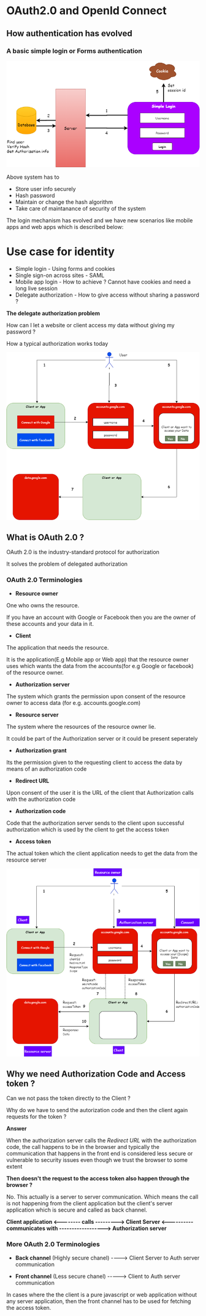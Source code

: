 # OAuth2.0 and OpenId Connect  

## How authentication has evolved

### A basic simple login or Forms authentication

![](Images/BasicLogin.png)

Above system has to 

* Store user info securely
* Hash password
* Maintain or change the hash algorithm
* Take care of maintanance of security of the system


The login mechanism has evolved and we have new scenarios like mobile apps and web apps which is described below:

# Use case for identity 

* Simple login - Using forms and cookies
* Single sign-on across sites - SAML
* Mobile app login - How to achieve ? Cannot have cookies and need a long live session
* Delegate authorization - How to give access without sharing a password ?


**The delegate authorization problem**

How can I let a website or client access my data without giving my password ?

How a typical authorization works today

![](Images/AuthorizationExample.png)

## What is OAuth 2.0 ?

OAuth 2.0 is the industry-standard protocol for authorization

It solves the problem of delegated authorization


### OAuth 2.0 Terminologies


* **Resource owner**

One who owns the resource. 

If you have an account with Google or Facebook then you are the owner of these accounts and your data in it.


* **Client**

The application that needs the resource. 

It is the application(E.g Mobile app or Web app) that the resource owner uses which wants the data from the accounts(for e.g Google or facebook) of the resource owner.

* **Authorization server**

The system which grants the permission upon consent of the resource owner to access data (for e.g. accounts.google.com)

* **Resource server**

The system where the resources of the resource owner lie. 

It could be part of the Authorization server or it could be present seperately 

* **Authorization grant**

Its the permission given to the requesting client to access the data by means of an authorization code

* **Redirect URL**

Upon consent of the user it is the URL of the client that Authorization calls with the authorization code

* **Authorization code**

Code that the authorization server sends to the client upon successful authorization which is used by the client to get the access token

* **Access token**

The actual token which the client application needs to get the data from the resource server


![](Images/AuthDetailed.png)


## Why we need Authorization Code and Access token ?

Can we not pass the token directly to the Client ? 

Why do we have to send the autorization code and then the client again requests for the token ?

**Answer**

When the authorization server calls the *Redirect URL* with the authorization code, the call happens to be in the browser and typically the communication that happens in the front end is considered less secure or vulnerable to security issues even though we trust the browser to some extent

**Then doesn't the request to the access token also happen through the browser ?**

No. This actually is a server to server communication.
Which means the call is not happening from the client application but the client's server application which is secure and called as back channel.

**Client application <-------- calls ---------> Client Server <---------- communicates with ------------------> Authorization server**

### More OAuth 2.0 Terminologies

* **Back channel** (Highly secure chanel) ----> Client Server to Auth server communication

* **Front channel** (Less secure chanel) -----> Client to Auth server communication

In cases where the the client is a pure javascript or web application without any server application, then the front channel has to be used for fetching the access token.




